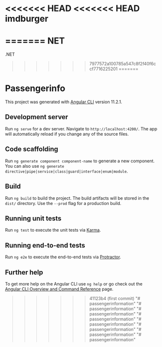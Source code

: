 <<<<<<< HEAD
<<<<<<< HEAD
imdburger
=========
=======
NET
===

.NET
>>>>>>> 7977572a100785a547c8f2f40f6ccf7716225201
=======
# Passengerinfo

This project was generated with [Angular CLI](https://github.com/angular/angular-cli) version 11.2.1.

## Development server

Run `ng serve` for a dev server. Navigate to `http://localhost:4200/`. The app will automatically reload if you change any of the source files.

## Code scaffolding

Run `ng generate component component-name` to generate a new component. You can also use `ng generate directive|pipe|service|class|guard|interface|enum|module`.

## Build

Run `ng build` to build the project. The build artifacts will be stored in the `dist/` directory. Use the `--prod` flag for a production build.

## Running unit tests

Run `ng test` to execute the unit tests via [Karma](https://karma-runner.github.io).

## Running end-to-end tests

Run `ng e2e` to execute the end-to-end tests via [Protractor](http://www.protractortest.org/).

## Further help

To get more help on the Angular CLI use `ng help` or go check out the [Angular CLI Overview and Command Reference](https://angular.io/cli) page.
>>>>>>> 41123b4 (first commit)
"# passengerinformation" 
"# passengerinformation" 
"# passengerinformation" 
"# passengerinformation" 
"# passengerinformation" 
"# passengerinformation" 
"# passengerinformation" 
"# passengerinformation" 
